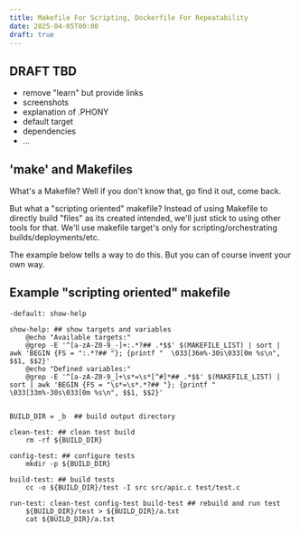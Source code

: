 ```yaml
---
title: Makefile For Scripting, Dockerfile For Repeatability
date: 2025-04-05T00:00
draft: true
---
```


## DRAFT TBD
- remove "learn" but provide links
- screenshots
- explanation of .PHONY
- default target
- dependencies
- ...


## 'make' and Makefiles

What's a Makefile? Well if you don't know that, go find it out, come back.

But what a "scripting oriented" makefile? Instead of using Makefile to directly build "files" as its created intended, we'll just stick to using other tools for that. We'll use makefile target's only for scripting/orchestrating builds/deployments/etc.

The example below tells a way to do this. But you can of course invent your own way.

## Example "scripting oriented" makefile

```make
-default: show-help

show-help: ## show targets and variables
	@echo "Available targets:"
	@grep -E '^[a-zA-Z0-9_-]+:.*?## .*$$' $(MAKEFILE_LIST) | sort | awk 'BEGIN {FS = ":.*?## "}; {printf "  \033[36m%-30s\033[0m %s\n", $$1, $$2}'
	@echo "Defined variables:"
	@grep -E '^[a-zA-Z0-9_]+\s*=\s*[^#]*## .*$$' $(MAKEFILE_LIST) | sort | awk 'BEGIN {FS = "\s*=\s*.*?## "}; {printf "  \033[33m%-30s\033[0m %s\n", $$1, $$2}'


BUILD_DIR = _b 	## build output directory

clean-test: ## clean test build
	rm -rf ${BUILD_DIR}

config-test: ## configure tests
	mkdir -p ${BUILD_DIR}

build-test: ## build tests
	cc -o ${BUILD_DIR}/test -I src src/apic.c test/test.c

run-test: clean-test config-test build-test ## rebuild and run test
	${BUILD_DIR}/test > ${BUILD_DIR}/a.txt
	cat ${BUILD_DIR}/a.txt
```

